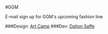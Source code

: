 #GGM

E-mail sign up for GGM's upcoming fashion line

###Design:
[Art Camp](https://www.madeatartcamp.com/)
###Dev:
[Dalton Saffe](https://daltonsaffe.com/)
